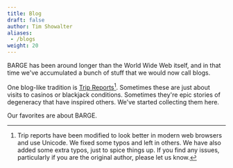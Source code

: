 ```yaml
---
title: Blog
draft: false
author: Tim Showalter
aliases: 
 - /blogs
weight: 20
---
```


BARGE has been around longer than the World Wide Web itself, and in that time
we've accumulated a bunch of stuff that we would now call blogs.

One blog-like tradition is [Trip Reports](/tags/tripreport)[^1].  Sometimes these
are just about visits to casinos or blackjack conditions.  Sometimes they're
epic stories of degeneracy that have inspired others.  We've started collecting
them here.

[^1]: Trip reports have been modified to look better in modern web browsers and
    use Unicode.  We fixed some typos and left in others.  We have also added
    some extra typos, just to spice things up.  If you find any issues,
    particularly if you are the original author, please let us know.

Our favorites are about BARGE.
